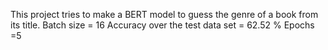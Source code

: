 This project tries to make a BERT model to guess the genre of a book from its title.
Batch size = 16
Accuracy over the test data set = 62.52 %
Epochs =5
